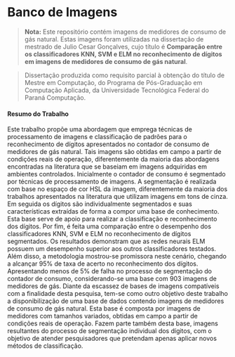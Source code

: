 Banco de Imagens
===============

>**Nota:**
Este repositório contém imagens de medidores de consumo de gás natural. Estas imagens foram utilizadas na dissertação de mestrado de Julio Cesar Gonçalves, cujo título é **Comparação entre os classificadores KNN, SVM e ELM no reconhecimento de dígitos em imagens de medidores de consumo de gás natural**.

>Dissertação produzida como requisito parcial à obtenção do título de Mestre em Computação, do Programa de Pós-Graduação em Computação Aplicada, da Universidade Tecnológica Federal do Paraná Computação.

#### <i class="icon-file"></i> Resumo do Trabalho
Este trabalho propõe uma abordagem que emprega técnicas de processamento de imagens e classificação de padrões para o reconhecimento de dígitos apresentados no contador de consumo de medidores de gás natural. Tais imagens são obtidas em campo a partir de condições reais de operação, diferentemente da maioria das abordagens encontradas na literatura que se baseiam em imagens adquiridas em ambientes controlados. Inicialmente o contador de consumo é segmentado por técnicas de processamento de imagens. A segmentação é realizada com base no espaço de cor HSL da imagem, diferentemente da maioria dos trabalhos apresentados na literatura que utilizam imagens em tons de cinza. Em seguida os dígitos são individualmente segmentados e suas características extraídas de forma a compor uma base de conhecimento. Esta base serve de apoio para realizar a classificação e reconhecimento dos dígitos. Por fim, é feita uma comparação entre o desempenho dos classificadores KNN, SVM e ELM no reconhecimento de dígitos segmentados. Os resultados demonstram que as redes neurais ELM possuem um desempenho superior aos outros classificadores testados. Além disso, a metodologia mostrou-se promissora neste cenário, chegando a alcançar 95% de taxa de acerto no reconhecimento dos dígitos. Apresentando menos de 5% de falha no processo de segmentação do contador de consumo, considerando-se uma base com 903 imagens de medidores de gás. Diante da escassez de bases de imagens compatíveis com a finalidade desta pesquisa, tem-se como outro objetivo deste trabalho a disponibilização de uma base de dados contendo imagens de medidores de consumo de gás natural. Esta base é composta por imagens de medidores com tamanhos variados, obtidas em campo a partir de condições reais de operação. Fazem parte também desta base, imagens resultantes do processo de segmentação individual dos dígitos, com o objetivo de atender pesquisadores que pretendam apenas aplicar novos métodos de classificação.
